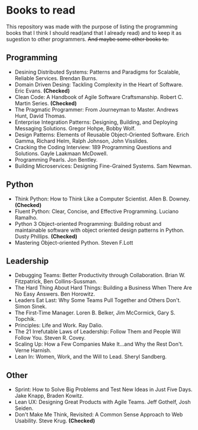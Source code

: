 # Books to read
This repository was made with the purpose of listing the programming books that I think I should read(and that I already read) and to keep it as sugestion to other programmers. ~~And maybe some other books to.~~

## Programming

- Desining Distributed Systems: Patterns and Paradigms for Scalable, Reliable Services. Brendan Burns.  
- Domain Driven Desing: Tackling Complexity in the Heart of Software. Eric Evans. **(Checked)**  
- Clean Code: A Handbook of Agile Software Craftsmanship. Robert C. Martin Series. **(Checked)**  
- The Pragmatic Programmer: From Journeyman to Master. Andrews Hunt, David Thomas.
- Enterprise Integration Patterns: Designing, Building, and Deploying Messaging Solutions. Gregor Hohpe, Bobby Wolf.  
- Design Patterns: Elements of Reusable Object-Oriented Software. Erich Gamma, Richard Helm, Ralph Johnson, John Visslides.  
- Cracking the Coding Interview: 189 Programming Questions and Solutions. Gayle Laakmaan McDowell.  
- Programming Pearls. Jon Bentley.  
- Building Microservices: Designing Fine-Grained Systems. Sam Newman.  

## Python
- Think Python: How to Think Like a Computer Scientist. Allen B. Downey. **(Checked)**
- Fluent Python: Clear, Concise, and Effective Programming. Luciano Ramalho.  
- Python 3 Object-oriented Programming: Building robust and maintainable software with object oriented design patterns in Python. Dusty Phillips. **(Checked)**  
- Mastering Object-oriented Python. Steven F.Lott  

## Leadership
- Debugging Teams: Better Productivity through Collaboration. Brian W. Fitzpatrick, Ben Collins-Sussman.
- The Hard Thing About Hard Things: Building a Business When There Are No Easy Answers. Ben Horowitz.  
- Leaders Eat Last: Why Some Teams Pull Together and Others Don't. Simon Sinek.  
- The First-Time Manager.	Loren B. Belker, Jim McCormick, Gary S. Topchik.  
- Principles: Life and Work. 	Ray Dalio.  
- The 21 Irrefutable Laws of Leadership: Follow Them and People Will Follow You. Steven R. Covey.  
- Scaling Up: How a Few Companies Make It...and Why the Rest Don't. Verne Harnish.  
- Lean In: Women, Work, and the Will to Lead. Sheryl Sandberg.  

## Other
- Sprint: How to Solve Big Problems and Test New Ideas in Just Five Days. Jake Knapp, Braden Kowitz.  
- Lean UX: Designing Great Products with Agile Teams. Jeff Gothelf, Josh Seiden.  
- Don't Make Me Think, Revisited: A Common Sense Approach to Web Usability. Steve Krug. **(Checked)**
